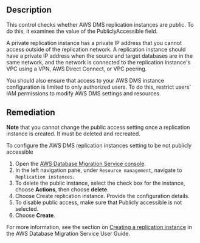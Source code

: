 ## Description

This control checks whether AWS DMS replication instances are public. To do this, it examines the value of the PubliclyAccessible field.

A private replication instance has a private IP address that you cannot access outside of the replication network. A replication instance should have a private IP address when the source and target databases are in the same network, and the network is connected to the replication instance's VPC using a VPN, AWS Direct Connect, or VPC peering.

You should also ensure that access to your AWS DMS instance configuration is limited to only authorized users. To do this, restrict users’ IAM permissions to modify AWS DMS settings and resources.

## Remediation

**Note** that you cannot change the public access setting once a replication instance is created. It must be deleted and recreated.

To configure the AWS DMS replication instances setting to be not publicly accessible

1. Open the [AWS Database Migration Service console](https://console.aws.amazon.com/dms/).
2. In the left navigation pane, under `Resource management`, navigate to `Replication instances`.
3. To delete the public instance, select the check box for the instance, choose **Actions**, then choose **delete**.
4. Choose Create replication instance. Provide the configuration details.
5. To disable public access, make sure that Publicly accessible is not selected.
6. Choose **Create**.

For more information, see the section on [Creating a replication instance](https://docs.aws.amazon.com/dms/latest/userguide/CHAP_ReplicationInstance.html#CHAP_ReplicationInstance.Creating) in the AWS Database Migration Service User Guide.